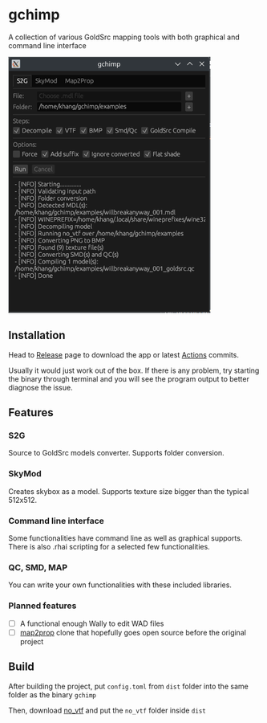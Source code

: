 # gchimp

A collection of various GoldSrc mapping tools with both graphical and command line interface

![default](./docs/screenshot_s2g_populated.png)

## Installation

Head to [Release](https://github.com/khanghugo/gchimp/releases) page to download the app or latest [Actions](https://github.com/khanghugo/gchimp/actions) commits.

Usually it would just work out of the box. If there is any problem, try starting the binary through terminal and you will see the program output to better diagnose the issue.

## Features

### S2G

Source to GoldSrc models converter. Supports folder conversion.

### SkyMod

Creates skybox as a model. Supports texture size bigger than the typical 512x512.

### Command line interface

Some functionalities have command line as well as graphical supports. There is also .rhai scripting for a selected few functionalities.

### QC, SMD, MAP

You can write your own functionalities with these included libraries.

### Planned features

- [ ] A functional enough Wally to edit WAD files 
- [ ] [map2prop](https://erty-gamedev.github.io/Docs-Map2Prop/) clone that hopefully goes open source before the original project

## Build

After building the project, put `config.toml` from `dist` folder into the same folder as the binary `gchimp`

Then, download [no_vtf](https://sr.ht/~b5327157/no_vtf/) and put the `no_vtf` folder inside `dist`
